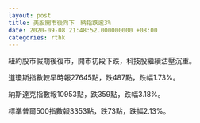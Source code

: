 ```yaml
---
layout: post
title: 美股開市後向下　納指跌逾3%
date: 2020-09-08 21:48:52.000000000 +08:00
categories: rthk
---
```


紐約股市假期後復市，開市初段下跌，科技股繼續沽壓沉重。

道瓊斯指數較早時報27645點，跌487點，跌幅1.73%。

納斯達克指數報10953點，跌359點，跌幅3.18%。

標準普爾500指數報3353點，跌73點，跌幅2.13%。

